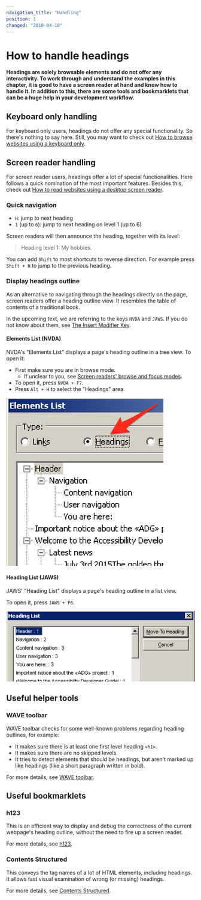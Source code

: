 ```yaml
---
navigation_title: "Handling"
position: 1
changed: "2018-04-18"
---
```


# How to handle headings

**Headings are solely browsable elements and do not offer any interactivity. To work through and understand the examples in this chapter, it is good to have a screen reader at hand and know how to handle it. In addition to this, there are some tools and bookmarklets that can be a huge help in your development workflow.**

## Keyboard only handling

For keyboard only users, headings do not offer any special functionality. So there's nothing to say here. Still, you may want to check out [How to browse websites using a keyboard only](/knowledge/keyboard-only/browsing-websites).

## Screen reader handling

For screen reader users, headings offer a lot of special functionalities. Here follows a quick nomination of the most important features. Besides this, check out [How to read websites using a desktop screen reader](/knowledge/desktop-screen-readers/reading-websites).

### Quick navigation

- `H`: jump to next heading
- `1` (up to `6`): jump to next heading on level 1 (up to 6)

Screen readers will then announce the heading, together with its level:

> Heading level 1: My hobbies.

You can add `Shift` to most shortcuts to reverse direction. For example press `Shift + H` to jump to the previous heading.

### Display headings outline

As an alternative to navigating through the headings directly on the page, screen readers offer a heading outline view. It resembles the table of contents of a traditional book.

In the upcoming text, we are referring to the keys `NVDA` and `JAWS`. If you do not know about them, see [The Insert Modifier Key](/knowledge/desktop-screen-readers/insert-modifier-key).

#### Elements List (NVDA)

NVDA's "Elements List" displays a page's heading outline in a tree view. To open it:

- First make sure you are in browse mode.
    - If unclear to you, see [Screen readers' browse and focus modes](/knowledge/desktop-screen-readers/browse-focus-modes).
- To open it, press `NVDA + F7`.
- Press `Alt + H` to select the "Headings" area.

![NVDA's "Elements List" dialog](_media/nvdas-elements-list-dialog.png)

#### Heading List (JAWS)

JAWS' "Heading List" displays a page's heading outline in a list view.

To open it, press `JAWS + F6`.

![JAWS' "Heading List" dialog](_media/jaws-heading-list-dialog.png)

## Useful helper tools

### WAVE toolbar

WAVE toolbar checks for some well-known problems regarding heading outlines, for example:

- It makes sure there is at least one first level heading `<h1>`.
- It makes sure there are no skipped levels.
- It tries to detect elements that should be headings, but aren't marked up like headings (like a short paragraph written in bold).

For more details, see [WAVE toolbar](/setup/browsers/chrome/wave-toolbar).

## Useful bookmarklets

### h123

This is an efficient way to display and debug the correctness of the current webpage's heading outline, without the need to fire up a screen reader.

For more details, see [h123](/setup/browsers/bookmarklets/h123).

### Contents Structured

This conveys the tag names of a lot of HTML elements, including headings. It allows fast visual examination of wrong (or missing) headings.

For more details, see [Contents Structured](/setup/browsers/bookmarklets/contents-structured).
